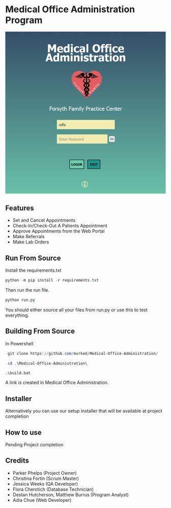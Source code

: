 
# Medical Office Administration Program

![Front Screen of this program](./frontend/ui/assets/imgs/front_screen_new.png)

## Features 
 - Set and Cancel Appointments
 - Check-In/Check-Out A Patients Appointment
 - Approve Appointments from the Web Portal
 - Make Referrals
 - Make Lab Orders

## Run From Source
Install the requirements.txt
```powershell
python -m pip install -r requirements.txt
```
Then run the run file.
```powershell
python run.py
```
You should either source all your files from run.py or use this to test everything.

## Building From Source
 In Powershell
 ```powershell
  git clone https://github.com/mxrked/Medical-Office-Administration/
 ```
 ```powershell
  cd .\Medical-Office-Administration\
 ```
 ```
 .\build.bat
 ```
 A link is created in Medical Office Administration.



## Installer
 Alternatively you can use our setup installer that will be available at project completion
 
## How to use
 Pending Project completion

## Credits
 - Parker Phelps (Project Owner)
 - Christina Fortin (Scrum Master)
 - Jessica Weeks (QA Developer)
 - Flora Cherotich (Database Technician)
 - Destan Hutcherson, Matthew Burrus (Program Analyst)
 - Adia Chue (Web Developer)
